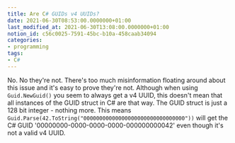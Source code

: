 ```yaml
---
title: Are C# GUIDs v4 UUIDs?
date: 2021-06-30T08:53:00.0000000+01:00
last_modified_at: 2021-06-30T13:08:00.0000000+01:00
notion_id: c56c0025-7591-45bc-b10a-458caab34094
categories:
- programming
tags:
- C#
---
```


No. No they're not. There's too much misinformation floating around about this issue and it's easy to prove they're not. Although when using `Guid.NewGuid()` you seem to always get a v4 UUID, this doesn't mean that all instances of the GUID struct in C# are that way. The GUID struct is just a 128 bit integer - nothing more. This means `Guid.Parse(42.ToString("00000000000000000000000000000000"))` will get the C# GUID '00000000-0000-0000-0000-000000000042' even though it's not a valid v4 UUID.

